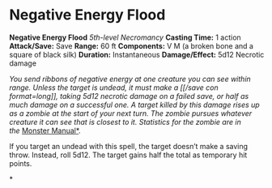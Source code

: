 # Negative Energy Flood

**Negative Energy Flood**
_5th-level Necromancy_
**Casting Time:** 1 action
**Attack/Save:** Save
**Range:** 60 ft
**Components:** V M (a broken bone and a square of black silk)
**Duration:** Instantaneous
**Damage/Effect:** 5d12 Necrotic damage

*<p class="Core-Styles_Core-Body">You send ribbons of negative energy at one creature you can see within range. Unless the target is undead, it must make a [[/save con format=long]], taking 5d12 necrotic damage on a failed save, or half as much damage on a successful one. A target killed by this damage rises up as a zombie at the start of your next turn. The zombie pursues whatever creature it can see that is closest to it. Statistics for the zombie are in the <a href="https://www.dndbeyond.com/compendium/rules/mm/monsters-z#Zombies">*<span class="Serif-Character-Style_Italic-Serif">Monst</span><span class="Serif-Character-Style_Italic-Serif">er Manual</span>*</a>.</p>
<p class="Core-Styles_Core-Body">If you target an undead with this spell, the target doesn’t make a saving throw. Instead, roll 5d12. The target gains half the total as temporary hit points.</p>*